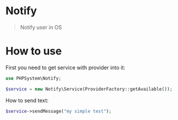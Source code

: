 Notify
======

> Notify user in OS 


# How to use


First you need to get service with provider into it:

```php
use PHPSystem\Notify;

$service = new Notify\Service(ProviderFactory::getAvailable());
```

How to send text:

```php
$service->sendMessage("my simple test");
```